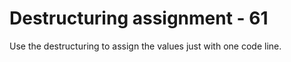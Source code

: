# Destructuring assignment - 61

Use the destructuring to assign the values just with one code line.     
